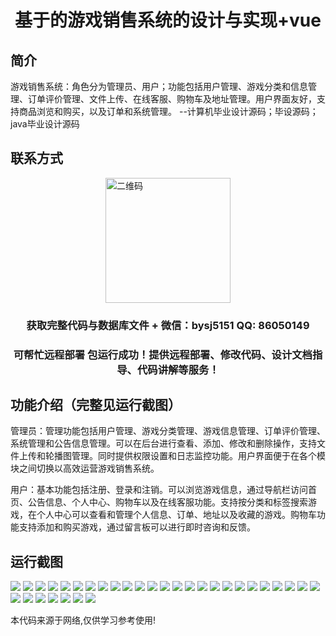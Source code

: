 <p><h1 align="center">基于的游戏销售系统的设计与实现+vue</h1></p>

## 简介
游戏销售系统：角色分为管理员、用户；功能包括用户管理、游戏分类和信息管理、订单评价管理、文件上传、在线客服、购物车及地址管理。用户界面友好，支持商品浏览和购买，以及订单和系统管理。    --计算机毕业设计源码；毕设源码；java毕业设计源码


## 联系方式
<img src="https://bs-1329754181.cos.ap-shanghai.myqcloud.com/wx.jpg" alt="二维码" style="display: block; margin: 0 auto;" width="200px">
<p><h3 align="center">获取完整代码与数据库文件 + 微信：bysj5151 QQ: 86050149</h3></p>
<p><h3 align="center">可帮忙远程部署 包运行成功！提供远程部署、修改代码、设计文档指导、代码讲解等服务！</h3></p>

## 功能介绍（完整见运行截图）
管理员：管理功能包括用户管理、游戏分类管理、游戏信息管理、订单评价管理、系统管理和公告信息管理。可以在后台进行查看、添加、修改和删除操作，支持文件上传和轮播图管理。同时提供权限设置和日志监控功能。用户界面便于在各个模块之间切换以高效运营游戏销售系统。

用户：基本功能包括注册、登录和注销。可以浏览游戏信息，通过导航栏访问首页、公告信息、个人中心、购物车以及在线客服功能。支持按分类和标签搜索游戏，在个人中心可以查看和管理个人信息、订单、地址以及收藏的游戏。购物车功能支持添加和购买游戏，通过留言板可以进行即时咨询和反馈。


## 运行截图
![](https://bs-1329754181.cos.ap-shanghai.myqcloud.com/ssm/GameSalesSystem/img/001.jpg)
![](https://bs-1329754181.cos.ap-shanghai.myqcloud.com/ssm/GameSalesSystem/img/002.jpg)
![](https://bs-1329754181.cos.ap-shanghai.myqcloud.com/ssm/GameSalesSystem/img/003.jpg)
![](https://bs-1329754181.cos.ap-shanghai.myqcloud.com/ssm/GameSalesSystem/img/004.jpg)
![](https://bs-1329754181.cos.ap-shanghai.myqcloud.com/ssm/GameSalesSystem/img/005.jpg)
![](https://bs-1329754181.cos.ap-shanghai.myqcloud.com/ssm/GameSalesSystem/img/006.jpg)
![](https://bs-1329754181.cos.ap-shanghai.myqcloud.com/ssm/GameSalesSystem/img/007.jpg)
![](https://bs-1329754181.cos.ap-shanghai.myqcloud.com/ssm/GameSalesSystem/img/008.jpg)
![](https://bs-1329754181.cos.ap-shanghai.myqcloud.com/ssm/GameSalesSystem/img/009.jpg)
![](https://bs-1329754181.cos.ap-shanghai.myqcloud.com/ssm/GameSalesSystem/img/010.jpg)
![](https://bs-1329754181.cos.ap-shanghai.myqcloud.com/ssm/GameSalesSystem/img/011.jpg)
![](https://bs-1329754181.cos.ap-shanghai.myqcloud.com/ssm/GameSalesSystem/img/012.jpg)
![](https://bs-1329754181.cos.ap-shanghai.myqcloud.com/ssm/GameSalesSystem/img/013.jpg)
![](https://bs-1329754181.cos.ap-shanghai.myqcloud.com/ssm/GameSalesSystem/img/014.jpg)
![](https://bs-1329754181.cos.ap-shanghai.myqcloud.com/ssm/GameSalesSystem/img/015.jpg)
![](https://bs-1329754181.cos.ap-shanghai.myqcloud.com/ssm/GameSalesSystem/img/016.jpg)
![](https://bs-1329754181.cos.ap-shanghai.myqcloud.com/ssm/GameSalesSystem/img/017.jpg)
![](https://bs-1329754181.cos.ap-shanghai.myqcloud.com/ssm/GameSalesSystem/img/018.jpg)
![](https://bs-1329754181.cos.ap-shanghai.myqcloud.com/ssm/GameSalesSystem/img/019.jpg)
![](https://bs-1329754181.cos.ap-shanghai.myqcloud.com/ssm/GameSalesSystem/img/020.jpg)
![](https://bs-1329754181.cos.ap-shanghai.myqcloud.com/ssm/GameSalesSystem/img/021.jpg)
![](https://bs-1329754181.cos.ap-shanghai.myqcloud.com/ssm/GameSalesSystem/img/022.jpg)
![](https://bs-1329754181.cos.ap-shanghai.myqcloud.com/ssm/GameSalesSystem/img/023.jpg)
![](https://bs-1329754181.cos.ap-shanghai.myqcloud.com/ssm/GameSalesSystem/img/024.jpg)
![](https://bs-1329754181.cos.ap-shanghai.myqcloud.com/ssm/GameSalesSystem/img/025.jpg)
![](https://bs-1329754181.cos.ap-shanghai.myqcloud.com/ssm/GameSalesSystem/img/026.jpg)
![](https://bs-1329754181.cos.ap-shanghai.myqcloud.com/ssm/GameSalesSystem/img/027.jpg)
![](https://bs-1329754181.cos.ap-shanghai.myqcloud.com/ssm/GameSalesSystem/img/028.jpg)
![](https://bs-1329754181.cos.ap-shanghai.myqcloud.com/ssm/GameSalesSystem/img/029.jpg)
![](https://bs-1329754181.cos.ap-shanghai.myqcloud.com/ssm/GameSalesSystem/img/030.jpg)
![](https://bs-1329754181.cos.ap-shanghai.myqcloud.com/ssm/GameSalesSystem/img/031.jpg)
![](https://bs-1329754181.cos.ap-shanghai.myqcloud.com/ssm/GameSalesSystem/img/032.jpg)

<p>本代码来源于网络,仅供学习参考使用!</p>
